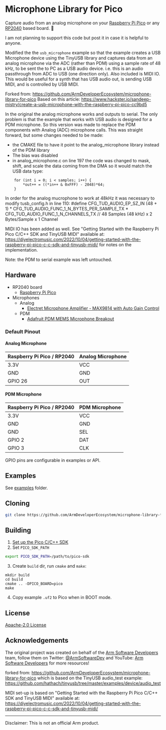 # Microphone Library for Pico

Capture audio from an analog microphone on your [Raspberry Pi Pico](https://www.raspberrypi.org/products/raspberry-pi-pico/) or any [RP2040](https://www.raspberrypi.org/products/rp2040/) based board. 🎤

I am not planning to support this code but post it in case it is helpful to anyone.

Modified the the `usb_microphone` example  so that the example creates a USB Microphone device using the TinyUSB library and captures data from an analog microphone via the ADC (rather than PDM) using a sample rate of 48 kHz, to be sent the to PC as a USB audio device. i.e. this is an audio passthrough from ADC to USB (one direction only). Also included is MIDI IO. This would be useful for a synth that has USB audio out, is sending USB MIDI, and is controlled by USB MIDI.

Forked from: https://github.com/ArmDeveloperEcosystem/microphone-library-for-pico
Based on this article: https://www.hackster.io/sandeep-mistry/create-a-usb-microphone-with-the-raspberry-pi-pico-cc9bd5

In the original the analog microphone works and outputs to serial. The only problem is that the example that works with USB audio is designed for a PDM microphone. So this version was made to replace the PDM components with Analog (ADC) microphone calls. This was straight forward, but some changes needed to be made: 

- the CMAKE file to have it point to the analog_microphone library instead of the PDM library
- The bias was disabled
- in analog_microphone.c  on line 197 the code was changed to mask, shift, and scale the data coming from the DMA so it would match the USB data type:
```
    for (int i = 0; i < samples; i++) {
        *out++ = ((*in++ & 0xFFF) - 2048)*64;
    }
```

In order for the analog mucrophone to work at 48kHz it was necessary to modify tusb_config.h in line 110:
#define CFG_TUD_AUDIO_EP_SZ_IN                                        (48 + 1) * CFG_TUD_AUDIO_FUNC_1_N_BYTES_PER_SAMPLE_TX * CFG_TUD_AUDIO_FUNC_1_N_CHANNELS_TX      // 48 Samples (48 kHz) x 2 Bytes/Sample x 1 Channel


MIDI IO has been added as well.
See  "Getting Started with the Raspberry Pi Pico C/C++ SDK and TinyUSB MIDI" available at:
https://diyelectromusic.com/2022/10/04/getting-started-with-the-raspberry-pi-pico-c-c-sdk-and-tinyusb-midi/
for notes on the implementation.


Note: the PDM to serial example was left untouched.

## Hardware

 * RP2040 board
   * [Raspberry Pi Pico](https://www.raspberrypi.org/products/raspberry-pi-pico/)
 * Microphones
   * Analog
     * [Electret Microphone Amplifier - MAX9814 with Auto Gain Control](https://www.adafruit.com/product/1713) 
   * PDM
     * [Adafruit PDM MEMS Microphone Breakout](https://www.adafruit.com/product/3492)

### Default Pinout

#### Analog Microphone

| Raspberry Pi Pico / RP2040 | Analog Microphone |
| -------------------------- | ----------------- |
| 3.3V | VCC |
| GND | GND |
| GPIO 26 | OUT |

#### PDM Microphone

| Raspberry Pi Pico / RP2040 | PDM Microphone |
| -------------------------- | ----------------- |
| 3.3V | VCC |
| GND | GND |
| GND | SEL |
| GPIO 2 | DAT |
| GPIO 3 | CLK |

GPIO pins are configurable in examples or API.

## Examples

See [examples](examples/) folder.


## Cloning

```sh
git clone https://github.com/ArmDeveloperEcosystem/microphone-library-for-pico.git 
```

## Building

1. [Set up the Pico C/C++ SDK](https://datasheets.raspberrypi.org/pico/getting-started-with-pico.pdf)
2. Set `PICO_SDK_PATH`
```sh
export PICO_SDK_PATH=/path/to/pico-sdk
```
3. Create `build` dir, run `cmake` and `make`:
```
mkdir build
cd build
cmake .. -DPICO_BOARD=pico
make
```
4. Copy example `.uf2` to Pico when in BOOT mode.

## License

[Apache-2.0 License](LICENSE)

## Acknowledgements

The original project was created on behalf of the [Arm Software Developers](https://developer.arm.com/) team, follow them on Twitter: [@ArmSoftwareDev](https://twitter.com/armsoftwaredev) and YouTube: [Arm Software Developers](https://www.youtube.com/channel/UCHUAckhCfRom2EHDGxwhfOg) for more resources!

forked from: https://github.com/ArmDeveloperEcosystem/microphone-library-for-pico
which is based on the TinyUSB audio_test example:
https://github.com/hathach/tinyusb/tree/master/examples/device/audio_test

MIDI set-up is based on "Getting Started with the Raspberry Pi Pico C/C++ SDK and TinyUSB MIDI" available at:
https://diyelectromusic.com/2022/10/04/getting-started-with-the-raspberry-pi-pico-c-c-sdk-and-tinyusb-midi/

---

Disclaimer: This is not an official Arm product.
